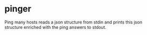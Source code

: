 # pinger
Ping many hosts
reads a json structure from stdin and prints this json structure
enriched with the ping answers to stdout.
